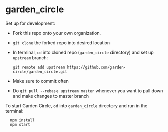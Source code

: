 # garden_circle

Set up for development:
- Fork this repo onto your own organization.
- ```git clone``` the forked repo into desired location
- In terminal, ```cd``` into cloned repo (```garden_circle``` directory) and set up ```upstream``` branch:

  ```
  git remote add upstream https://github.com/garden-circle/garden_circle.git
  ```
- Make sure to commit often
- Do ```git pull --rebase upstream master``` whenever you want to pull down and make changes to master branch

To start Garden Circle, ```cd``` into ```garden_circle``` directory and run in the terminal:
```
  npm install
  npm start
```
